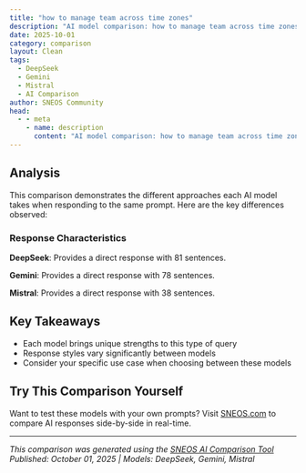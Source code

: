 ```yaml
---
title: "how to manage team across time zones"
description: "AI model comparison: how to manage team across time zones..."
date: 2025-10-01
category: comparison
layout: Clean
tags:
  - DeepSeek
  - Gemini
  - Mistral
  - AI Comparison
author: SNEOS Community
head:
  - - meta
    - name: description
      content: "AI model comparison: how to manage team across time zones..."
---
```


<ChatComparison
  title="how to manage team across time zones"
  prompt="how to manage team across time zones"
  :responses='{"DeepSeek": "Of course. Managing a team across time zones is one of the most common challenges in the modern workplace. When done poorly, it leads to burnout, communication gaps, and delayed projects. When done well, it can be a massive competitive advantage, providing near-24-hour productivity and diverse perspectives.\n\nHere is a comprehensive guide on how to manage a team across time zones effectively.\n\n---\n\n### 1. Foundational Mindset \u0026 Culture Shift\n\nBefore any tool or process, the right mindset is crucial.\n\n* **Embrace Asynchronous Work:** This is the cornerstone. Accept that not all work needs to happen simultaneously. The goal is to create a system where team members can contribute meaningfully on their own schedules, without waiting for others.\n* **Foster a Culture of Trust:** You cannot (and should not) micromanage what you can\u0027t see. Shift from measuring \u0022hours at the desk\u0022 to measuring **output and outcomes**. Trust your team to manage their time and deliver.\n* **Practice Radical Empathy:** Constantly be aware of your teammates\u0027 local time, cultural holidays, and personal circumstances. Never assume your 9 AM is their 9 AM.\n\n---\n\n### 2. Practical Strategies \u0026 Best Practices\n\n#### **A. Communication: The Lifeline**\n\n* **Default to Asynchronous Communication:**\n * **Tools:** Use Slack, Microsoft Teams, or Discord. Encourage detailed written updates in channels instead of quick DMs.\n * **Practice:** When you post a question, provide all the context needed. Avoid \u0022Hi, got a minute?\u0022 and instead write: \u0022Hi team, I\u0027m working on [Project X] and need clarity on [specific point]. Here\u0027s the link to the doc. I don\u0027t need an immediate response, but by EOD your time tomorrow would be great.\u0022\n * **Use Threads:** Keep discussions organized and avoid spamming the main channel.\n\n* **Document Everything:**\n * **Tools:** Confluence, Notion, Google Docs, SharePoint.\n * **Practice:** Create a single source of truth for projects, processes, and decisions. If a question is asked and answered, document it so the next person with that question can find it without asking.\n\n* **Make Synchronous Meetings Count:**\n * **Be Ruthless with Invites:** Only invite people who are absolutely essential. Record every meeting for those who can\u0027t attend.\n * **Rotate Meeting Times Fairly:** If you have a recurring meeting, don\u0027t always make it convenient for one time zone. Rotate the meeting time so the burden of attending outside standard hours is shared. (e.g., if you have team members in APAC, EMEA, and Americas, rotate the meeting so each region has a \u0022good\u0022 time slot sometimes).\n * **Have a Clear Agenda:** Send an agenda with clear goals *before* the meeting. This allows people to prepare and makes the meeting shorter and more effective.\n\n#### **B. Scheduling \u0026 Time Management**\n\n* **Establish Overlap Hours:** Identify a 2-4 hour window where everyone\u0027s working hours overlap. This is your \u0022golden time\u0022 for real-time collaboration, urgent decisions, and team-building. **Protect this time** and avoid scheduling deep work during it.\n* **Use a World Clock:** Add multiple time zones to your calendar app. Tools like Slack and Google Calendar can automatically display your teammates\u0027 local times.\n* **Set Clear \u0022Core Collaboration Hours\u0022:** Define the hours when everyone is expected to be online and reasonably available (e.g., 9 AM - 12 PM in the team\u0027s \u0022hub\u0022 timezone). Outside of this, respect focus time.\n* **Leverage Scheduling Tools:** Use tools like **Calendly** or **SavvyCal** that show your availability in the viewer\u0027s time zone, eliminating the \u0022what time is it for you?\u0022 back-and-forth.\n\n#### **C. Project \u0026 Task Management**\n\n* **Use a Centralized Project Management Tool:**\n * **Tools:** Jira, Asana, Trello, Basecamp, Monday.com.\n * **Practice:** Every task, its owner, deadline, and status should be visible to everyone. This creates transparency and allows a team member in a different zone to pick up work without waiting for an update.\n* **Clarify Hand-offs:** When work passes from one time zone to another (e.g., from APAC to EMEA), the hand-off must be crystal clear. Use your project management tool to @mention the next person and leave detailed comments on what was done and what is needed next.\n\n---\n\n### 3. Building Team Cohesion \u0026 Morale\n\nDistance can lead to isolation. Actively fight this.\n\n* **Create Virtual \u0022Water Cooler\u0022 Spaces:** Have a dedicated channel in your chat app for non-work topics (e.g., #pets, #travel, #random). Encourage sharing photos and stories.\n* **Schedule Intentional Social Time:** Don\u0027t leave bonding to chance. Host virtual coffee chats, game nights, or happy hours. Again, rotate the times to be inclusive. Use tools like Donut (for Slack) to randomly pair teammates for virtual coffee.\n* **Celebrate Wins Publicly:** When someone achieves something, celebrate it in a public channel so the whole team, regardless of location, can share in the success.\n* **Be Mindful of Inclusivity:** In meetings, consciously ask for input from people in other time zones who might be less likely to jump in. \u0022I\u0027d like to hear from the team in London on this before we move on.\u0022\n\n---\n\n### 4. Tools \u0026 Technology Stack\n\nA sample toolkit for a distributed team:\n\n| Category | Purpose | Example Tools |\n| :--- | :--- | :--- |\n| **Communication** | Async Chat \u0026 Video Calls | Slack, Microsoft Teams, Discord |\n| **Documentation** | Single Source of Truth | Confluence, Notion, Google Docs |\n| **Project Management** | Tracking Tasks \u0026 Ownership | Jira, Asana, Trello, Monday.com |\n| **Scheduling** | Finding Meeting Times | Calendly, SavvyCal, World Time Buddy |\n| **Design \u0026 Whiteboarding** | Collaborative Brainstorming | Miro, Figma, Mural |\n| **Code Repositories** | For Software Teams | GitHub, GitLab, Bitbucket |\n\n---\n\n### The Golden Rule: \u0022No Surprises\u0022\n\nIn a distributed team, communication delays are inevitable. The number one rule to prevent frustration is **\u0022No Surprises.\u0022**\n\n* If you\u0027re blocked, say so immediately in the project management tool, don\u0027t wait for a meeting.\n* If a deadline is at risk, flag it as early as possible.\n* Set and manage expectations clearly about your availability and response times (using Slack statuses or your calendar).\n\nBy implementing these strategies, you stop seeing time zones as a barrier and start leveraging them as a strength. You build a more resilient, autonomous, and productive team that can thrive in a global environment.", "Gemini": "Managing a team across time zones can be challenging, but with careful planning and implementation, it can be highly effective. Here\u0027s a breakdown of key strategies:\n\n**1. Communication is King (or Queen!)**\n\n* **Establish Clear Communication Channels:**\n * **Primary Communication:** Determine the main tool for day-to-day communication (e.g., Slack, Microsoft Teams, email). Ensure everyone knows where to find information and how to reach each other.\n * **Video Conferencing:** Use tools like Zoom, Google Meet, or Microsoft Teams for regular meetings and face-to-face interaction (even if virtual).\n * **Asynchronous Communication:** Embrace asynchronous tools like project management software (Asana, Trello, Jira), shared documents (Google Docs, Confluence), and recorded videos (Loom, Soapbox) to minimize the need for real-time interactions.\n* **Set Communication Guidelines:**\n * **Response Times:** Define reasonable response times for different types of communication. What\u0027s considered urgent vs. non-urgent?\n * **Availability:** Encourage team members to clearly indicate their availability and working hours in their profiles or shared calendars.\n * **Meeting Etiquette:** Establish guidelines for virtual meetings (e.g., muting microphones when not speaking, using the raise-hand feature).\n * **Language Clarity:** Be mindful of language barriers and cultural differences. Use clear, concise language and avoid jargon or idioms that may not translate well.\n* **Over-Communicate:** In the absence of in-person interaction, err on the side of over-communication. Provide regular updates, clarify expectations, and proactively address potential issues.\n* **Documentation is your friend.** Ensure that process, decisions and outcomes are well documented to ensure that everyone has access to this information, irrespective of time zone.\n\n**2. Meeting Management - Make Time Zones Work (Not Against) You**\n\n* **Optimal Meeting Times:**\n * **Overlap Analysis:** Identify the overlap in working hours between different time zones. Aim to schedule meetings during these windows.\n * **Rotation is Key:** Don\u0027t always schedule meetings at times that are convenient for only one location. Rotate meeting times to be fair to everyone.\n * **Meeting Agendas:** Prepare a detailed agenda in advance and share it with all participants. This helps everyone stay focused and prepared.\n * **Recording Meetings:** Record meetings and make them available to those who couldn\u0027t attend live.\n * **Keep Meetings Concise:** Be respectful of everyone\u0027s time. Keep meetings focused, efficient, and as short as possible.\n* **Consider Asynchronous Alternatives:**\n * **Daily Stand-ups (Asynchronous):** Use tools like Slack channels or video messages for daily updates instead of requiring a synchronous meeting.\n * **Progress Reports:** Request regular progress reports from team members to stay informed about their work.\n\n**3. Establish Clear Goals, Expectations, and Processes**\n\n* **Clearly Defined Roles and Responsibilities:** Ensure everyone understands their roles, responsibilities, and how their work contributes to the overall team goals.\n* **Well-Defined Processes:** Establish clear and consistent processes for all key tasks and workflows. Document these processes and make them easily accessible to everyone.\n* **SMART Goals:** Set SMART (Specific, Measurable, Achievable, Relevant, Time-bound) goals for individuals and the team as a whole.\n* **Regular Performance Reviews:** Conduct regular performance reviews to provide feedback, track progress, and identify areas for improvement.\n\n**4. Build Trust and Team Cohesion**\n\n* **Virtual Team Building Activities:** Organize virtual team-building activities to help team members connect on a personal level. This could include online games, virtual coffee breaks, or virtual happy hours.\n* **Encourage Informal Communication:** Create opportunities for team members to chat informally and build relationships.\n* **Show Empathy and Understanding:** Be understanding of the challenges that team members face due to the time zone differences. Show empathy and be flexible.\n* **Celebrate Successes:** Recognize and celebrate individual and team accomplishments.\n\n**5. Leverage Technology Effectively**\n\n* **Project Management Software:** Asana, Trello, Jira, Monday.com help with task management, deadlines, and progress tracking.\n* **Collaboration Tools:** Google Workspace (Docs, Sheets, Slides), Microsoft 365 (Word, Excel, PowerPoint), Confluence facilitate shared document creation and editing.\n* **Communication Platforms:** Slack, Microsoft Teams provide instant messaging, channels for team communication, and integration with other tools.\n* **Time Zone Converters:** Use online time zone converters or calendar apps that show multiple time zones.\n* **Virtual Whiteboarding:** Miro, Mural allow for collaborative brainstorming and visual planning.\n\n**6. Cultural Awareness and Sensitivity**\n\n* **Research Cultural Norms:** Be aware of cultural differences that may impact communication styles, work habits, and expectations.\n* **Avoid Stereotypes:** Don\u0027t make assumptions about individuals based on their cultural background.\n* **Be Respectful:** Show respect for different cultures and perspectives.\n* **Language Nuances:** Be aware of how certain words or phrases might be interpreted differently across cultures.\n\n**7. Empowerment and Autonomy**\n\n* **Delegate Effectively:** Empower team members to make decisions and take ownership of their work.\n* **Trust Your Team:** Trust that your team members will do their best work, even when you\u0027re not physically present.\n* **Provide Resources and Support:** Ensure that team members have the resources and support they need to succeed.\n\n**Example Scenario: Software Development Team**\n\n* **Team Composition:** Developers in California (PST), India (IST), and Germany (CET).\n* **Communication:** Slack for quick questions and updates. Daily asynchronous stand-up updates via Slack. Zoom for weekly team meetings (rotated times each week). Jira for task management and bug tracking.\n* **Meeting Strategy:** Weekly team meetings rotate between being scheduled in the morning PST, midday IST, and late afternoon CET to distribute the inconvenient times. Important discussions are recorded and transcribed.\n* **Processes:** Clearly defined coding standards, code review processes, and testing procedures.\n* **Team Building:** Virtual monthly games night to foster camaraderie.\n\n**Key Takeaways:**\n\n* **Flexibility is Crucial:** Be flexible and adapt your approach as needed.\n* **Prioritize Relationships:** Building strong relationships with team members is essential for success.\n* **Continuous Improvement:** Regularly evaluate your processes and make adjustments as needed.\n* **Focus on Outcomes, Not Just Activity:** Measure success based on results, not just the hours spent working.\n\nBy implementing these strategies, you can create a productive, collaborative, and successful team, even when working across multiple time zones. Good luck!\n", "Mistral": "Managing a team across different time zones can be challenging, but with the right strategies, it can be highly effective. Here are some tips to help you manage a team spread across various time zones:\n\n### 1. **Establish Clear Communication Channels**\n - **Use Collaboration Tools:** Utilize tools like Slack, Microsoft Teams, or Zoom for real-time communication.\n - **Email and Messaging:** Ensure that important information is documented and shared via email or project management tools like Asana or Trello.\n\n### 2. **Set Overlapping Work Hours**\n - **Identify Overlap:** Find a few hours each day when most team members are available for synchronous communication.\n - **Schedule Meetings:** Plan regular meetings during these overlapping hours to discuss progress, challenges, and next steps.\n\n### 3. **Use Asynchronous Communication**\n - **Document Everything:** Use shared documents, wikis, or project management tools to keep everyone updated.\n - **Record Meetings:** Record important meetings and share the recordings with team members who couldn\u0027t attend.\n\n### 4. **Foster a Culture of Trust and Autonomy**\n - **Empower Team Members:** Give team members the autonomy to manage their tasks and trust them to deliver.\n - **Set Clear Expectations:** Ensure everyone understands their roles, responsibilities, and deadlines.\n\n### 5. **Leverage Technology**\n - **Project Management Tools:** Use tools like Jira, Asana, or Trello to track progress and manage tasks.\n - **Time Tracking:** Implement time tracking tools to monitor productivity and ensure accountability.\n\n### 6. **Be Mindful of Time Differences**\n - **Respect Local Hours:** Avoid scheduling meetings or sending urgent requests outside of local working hours.\n - **Time Zone Converter:** Use a time zone converter to easily schedule meetings and understand the local time for each team member.\n\n### 7. **Encourage Flexibility**\n - **Flexible Hours:** Allow team members to work flexible hours as long as they meet their deadlines.\n - **Work-Life Balance:** Ensure that team members have a healthy work-life balance, especially when working across time zones.\n\n### 8. **Regular Check-ins**\n - **One-on-One Meetings:** Schedule regular one-on-one meetings to discuss individual progress, challenges, and feedback.\n - **Team Meetings:** Hold weekly or bi-weekly team meetings to keep everyone aligned and motivated.\n\n### 9. **Cultural Sensitivity**\n - **Understand Cultural Differences:** Be aware of cultural differences and how they might affect communication and work styles.\n - **Inclusive Practices:** Ensure that all team members feel included and valued, regardless of their location.\n\n### 10. **Training and Development**\n - **Skill Development:** Provide opportunities for continuous learning and development.\n - **Team Building:** Organize virtual team-building activities to foster a sense of community and collaboration.\n\n### 11. **Feedback and Recognition**\n - **Regular Feedback:** Provide regular feedback to help team members improve and grow.\n - **Recognition:** Recognize and celebrate achievements to boost morale and motivation.\n\n### 12. **Documentation and Knowledge Sharing**\n - **Central Repository:** Maintain a central repository for all project-related documents, guidelines, and best practices.\n - **Knowledge Sharing Sessions:** Organize sessions where team members can share their knowledge and expertise.\n\nBy implementing these strategies, you can effectively manage a team across different time zones, ensuring productivity, collaboration, and a positive work environment."}' 
  published-date="16:09"
/>

## Analysis

This comparison demonstrates the different approaches each AI model takes when responding to the same prompt. Here are the key differences observed:

### Response Characteristics

**DeepSeek**: Provides a direct response with 81 sentences. 

**Gemini**: Provides a direct response with 78 sentences. 

**Mistral**: Provides a direct response with 38 sentences. 

## Key Takeaways

- Each model brings unique strengths to this type of query
- Response styles vary significantly between models
- Consider your specific use case when choosing between these models

## Try This Comparison Yourself

Want to test these models with your own prompts? Visit [SNEOS.com](https://sneos.com) to compare AI responses side-by-side in real-time.

---

*This comparison was generated using the [SNEOS AI Comparison Tool](https://sneos.com)*
*Published: October 01, 2025 | Models: DeepSeek, Gemini, Mistral*
